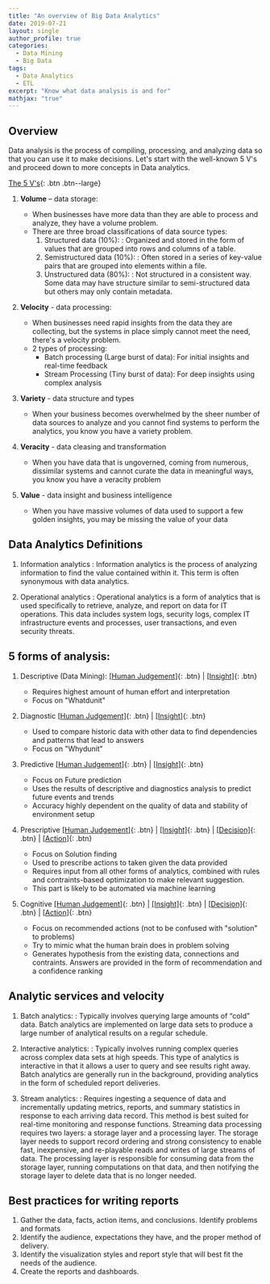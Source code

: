 ```yaml
---
title: "An overview of Big Data Analytics"
date: 2019-07-21
layout: single
author_profile: true
categories:
  - Data Mining
  - Big Data
tags: 
  - Data Analytics
  - ETL
excerpt: "Know what data analysis is and for"
mathjax: "true"
---
```


## Overview
Data analysis is the process of compiling, processing, and analyzing data so that you can use it to make decisions. Let's start with the well-known 5 V's and proceed down to more concepts in Data analytics.

[The 5 V's](#){: .btn .btn--large}
1. __Volume__ – data storage:
   - When businesses have more data than they are able to process and analyze, they have a volume problem.
   - There are three broad classifications of data source types:
      1. Structured data (10%): 
         : Organized and stored in the form of values that are grouped into rows and columns of a table.
      2. Semistructured data (10%): 
         : Often stored in a series of key-value pairs that are grouped into elements within a file.
      3. Unstructured data (80%): 
         : Not structured in a consistent way. Some data may have structure similar to semi-structured data but others may only contain metadata.
   

2. __Velocity__ - data processing:
   - When businesses need rapid insights from the data they are collecting, but the systems in place simply cannot meet the need, there's a velocity problem.
   - 2 types of processing:
      - Batch processing (Large burst of data): For initial insights and real-time feedback
      - Stream Processing (Tiny burst of data): For deep insights using complex analysis
      
3. __Variety__ - data structure and types
   - When your business becomes overwhelmed by the sheer number of data sources to analyze and you cannot find systems to perform the analytics, you know you have a variety problem.
   
4. __Veracity__ - data cleasing and transformation
   - When you have data that is ungoverned, coming from numerous, dissimilar systems and cannot curate the data in meaningful ways, you know you have a veracity problem
      
5. __Value__ - data insight and business intelligence
   - When you have massive volumes of data used to support a few golden insights, you may be missing the value of your data
		
	
## Data Analytics Definitions

1. Information analytics
:     Information analytics is the process of analyzing information to find the value contained within it. This term is often synonymous with data analytics.
	

2. Operational analytics
: Operational analytics is a form of analytics that is used specifically to retrieve, analyze, and report on data for IT operations. This data includes system logs, security logs, complex IT infrastructure events and processes, user transactions, and even security threats.
	
	
## 5 forms of analysis:
1. Descriptive (Data Mining):
   [[Human Judgement]](#){: .btn} \|
   [[Insight]](#){: .btn}
   - Requires highest amount of human effort and interpretation
   - Focus on "Whatdunit"
		
2. Diagnostic
	 [[Human Judgement]](#){: .btn} \|
   [[Insight]](#){: .btn}
   - Used to compare historic data with other data to find dependencies and patterns that lead to answers
   - Focus on "Whydunit"
		
3. Predictive
	 [[Human Judgement]](#){: .btn} \|
   [[Insight]](#){: .btn}
   - Focus on Future prediction
   - Uses the results of descriptive and diagnostics analysis to predict future events and trends
   - Accuracy highly dependent on the quality of data and stability of environment setup
		
4. Prescriptive
	 [[Human Judgement]](#){: .btn} \|
   [[Insight]](#){: .btn} \|
   [[Decision]](#){: .btn} \|
   [[Action]](#){: .btn} 
   - Focus on Solution finding
   - Used to prescribe actions to taken given the data provided
   - Requires input from all other forms of analytics, combined with rules and contraints-based optimization to make relevant suggestion. 
   - This part is likely to be automated via machine learning
		
5. Cognitive
	 [[Human Judgement]](#){: .btn} \|
   [[Insight]](#){: .btn} \|
   [[Decision]](#){: .btn} \|
   [[Action]](#){: .btn} 
   - Focus on recommended actions (not to be confused with "solution" to problems)
   - Try to mimic what the human brain does in problem solving
   - Generates hypothesis from the existing data, connections and contraints. Answers are provided in the form of recommendation and a confidence ranking
		
		
## Analytic services and velocity
1. Batch analytics:
:		Typically involves querying large amounts of “cold” data. Batch analytics are implemented on large data sets to produce a large number of analytical results on a regular schedule.
	
2. Interactive analytics:
:		Typically involves running complex queries across complex data sets at high speeds. This type of analytics is interactive in that it allows a user to query and see results right away. Batch analytics are generally run in the background, providing analytics in the form of scheduled report deliveries.
		
3. Stream analytics:
:		Requires ingesting a sequence of data and incrementally updating metrics, reports, and summary statistics in response to each arriving data record. This method is best suited for real-time monitoring and response functions. Streaming data processing requires two layers: a storage layer and a processing layer. The storage layer needs to support record ordering and strong consistency to enable fast, inexpensive, and re-playable reads and writes of large streams of data. The processing layer is responsible for consuming data from the storage layer, running computations on that data, and then notifying the storage layer to delete data that is no longer needed. 
		
## Best practices for writing reports
1. Gather the data, facts, action items, and conclusions. Identify problems and formats
2. Identify the audience, expectations they have, and the proper method of delivery.
3. Identify the visualization styles and report style that will best fit the needs of the audience.
4. Create the reports and dashboards.